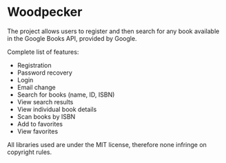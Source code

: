 # Woodpecker

The project allows users to register and then search for any book available in the Google Books API, provided by Google.

Complete list of features:

- Registration
- Password recovery
- Login
- Email change
- Search for books (name, ID, ISBN)
- View search results
- View individual book details
- Scan books by ISBN
- Add to favorites
- View favorites

All libraries used are under the MIT license, therefore none infringe on copyright rules.
